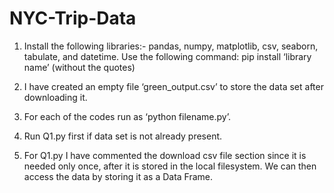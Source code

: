 # NYC-Trip-Data
1. Install the following libraries:- pandas, numpy, matplotlib, csv, seaborn, tabulate, and datetime. Use the following command: pip install ‘library name’ (without the quotes)

2. I have created an empty file ‘green_output.csv’ to store the data set after downloading it. 

3. For each of the codes run as ‘python filename.py’. 
	
4. Run Q1.py first if data set is not already present.

5. For Q1.py I have commented the download csv file section since it is needed only once, after it is  stored in the local filesystem. We can then access the data by storing it as a Data Frame.
